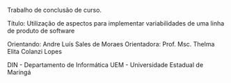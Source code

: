 Trabalho de conclusão de curso.

Título: Utilização de aspectos para implementar variabilidades de uma linha de produto de software

Orientando:  Andre Luís Sales de Moraes
Orientadora: Prof. Msc. Thelma Elita Colanzi Lopes

DIN - Departamento de Informática
UEM - Universidade Estadual de Maringá